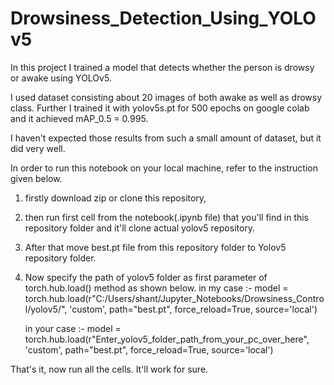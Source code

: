 # Drowsiness_Detection_Using_YOLOv5

In this project I trained a model that detects whether the person is drowsy or awake using YOLOv5.

I used dataset consisting about 20 images of both awake as well as drowsy class. Further I trained it with yolov5s.pt for 500 epochs on google colab and it achieved mAP_0.5 = 0.995.

I haven't expected those results from such a small amount of dataset, but it did very well.

In order to run this notebook on your local machine, refer to the instruction given below.

1. firstly download zip or clone this repository, 
2. then run first cell from the notebook(.ipynb file) that you'll find in this repository folder and it'll clone actual yolov5 repository. 
3. After that move best.pt file from this repository folder to Yolov5 repository folder.
4. Now specify the path of yolov5 folder as first parameter of torch.hub.load() method as shown below.
    in my case :- 
    model = torch.hub.load(r"C:/Users/shant/Jupyter_Notebooks/Drowsiness_Control/yolov5/", 'custom', path="best.pt", force_reload=True, source='local')
    
    in your case :-
    model = torch.hub.load(r"Enter_yolov5_folder_path_from_your_pc_over_here", 'custom', path="best.pt", force_reload=True, source='local')

That's it, now run all the cells. It'll work for sure. 
